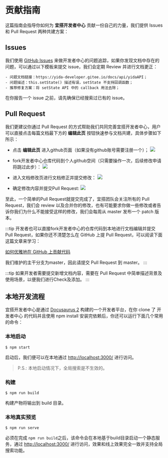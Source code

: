 # 贡献指南

这篇指南会指导你如何为 **宜搭开发者中心** 贡献一份自己的力量，我们提供 Issues 和 Pull Request 两种共建方案：

## Issues

我们使用 [GitHub Issues](https://github.com/dingtalk-yida/developer-site/issues) 来做开发者中心的问题追踪，如果你发现文档中存在的问题，可以通过以下模板来提交 issue，我们会定期 Review 并进行文档更正：

```
- 问题文档链接：https://yida-developer.gitee.io/docs/api/yidaAPI；
- 问题描述：this.setState() 描述有误，setState 不支持回调函数；
- 推荐修复方案：将 setState API 中的 callback 用法去除；
```

在你报告一个 issue 之前，请先确保已经搜索过已有的 issue。

## Pull Request

我们更建议你通过 Pull Request 的方式帮助我们共同完善宜搭开发者中心，用户可以直接点击每篇文档最下方的 **编辑此页** 按钮快速参与文档共建，具体步骤如下所示：

* 点击 **编辑此页** 进入github页面（如果没有github账号需要注册一个）；
![](https://img.alicdn.com/imgextra/i4/O1CN01fG5Jqu1SKTAxwXwdi_!!6000000002228-2-tps-3582-1440.png_.webp)

* fork开发者中心仓库代码到个人github空间（只需要操作一次，后续修改申请将跳过此步）：
![](https://img.alicdn.com/imgextra/i3/O1CN017Klg3o1FgN6zLYHLv_!!6000000000516-2-tps-3582-976.png_.webp)

* 进入文档修改页进行文档修正并提交修改：
![](https://img.alicdn.com/imgextra/i1/O1CN01v0zEz01aTe2FUQvXL_!!6000000003331-2-tps-3576-1752.png_.webp)

* 确定修改内容并提交Pull Request:
![](https://img.alicdn.com/imgextra/i3/O1CN01ZW5jyG1V8VgIuoSLE_!!6000000002608-2-tps-3560-1606.png_.webp)

至此，一个简单的Pull Request就提交完成了，宜搭团队会关注所有的 Pull Request，我们会 review 以及合并你的修改，也有可能要求你做一些修改或者告诉你我们为什么不能接受这样的修改，我们会每周从 master 发布一个 patch 版本。


:::tip
开发者也可以直接fork开发者中心的仓库代码到本地进行文档编辑并提交 Pull Request，如果你还不清楚怎么在 GitHub 上提 Pull Request，可以阅读下面这篇文章来学习：

[如何优雅地在 GitHub 上贡献代码](https://segmentfault.com/a/1190000000736629)

我们维护的主干分支为master，因此请提交 Pull Request 到 master。
:::

:::tip
如果开发者需要提交新增文档内容，需要在 Pull Request 中简单描述背景及使用场景，以便我们进行Check及添加。
:::

## 本地开发流程

宜搭开发者中心是通过 [Docusaurus 2](https://docusaurus.io/) 构建的一个开发者平台，在你 clone 了 开发者中心 的代码并且使用 npm install 安装完依赖后，你还可以运行下面几个常用的命令：

### 本地启动

```
$ npm start
```

启动后，我们便可以在本地通过 [http://localhost:3000/](http://localhost:3000) 进行访问。

> P.S.: 本地启动情况下，全局搜索是不生效的。

### 构建

```
$ npm run build
```

构建产物将输出到 build 目录。

### 本地真实预览

```
$ npm run serve
```

必须在完成 `npm run build`之后，该命令会在本地基于build目录启动一个静态服务，通过 [http://localhost:3000/](http://localhost:3000) 进行访问，效果和线上效果完全一致并支持全局搜索功能。
